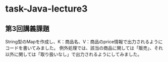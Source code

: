 # task-Java-lecture3
## 第3回講義課題
String型のMapを作成し、K：商品名、V：商品のprice情報で出力されるようにコードを書いてみました。
例外処理では、該当の商品に関しては「販売」、それ以外に関しては「取り扱いなし」で出力されるようにしてみました。
